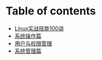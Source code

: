 # Table of contents

* [Linux实战技能100讲](README.md)
* [系统操作篇](xi-tong-cao-zuo-pian.md)
* [用户与权限管理](yong-hu-yu-quan-xian-guan-li.md)
* [系统管理篇](xi-tong-guan-li-pian.md)


